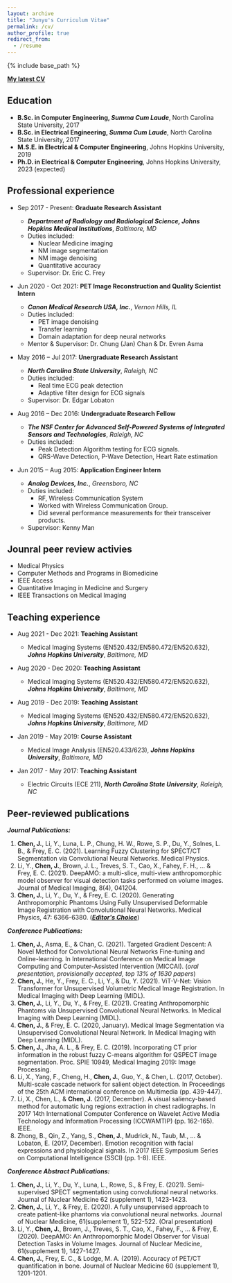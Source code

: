 ```yaml
---
layout: archive
title: "Junyu's Curriculum Vitae"
permalink: /cv/
author_profile: true
redirect_from:
  - /resume
---
```


{% include base_path %}

**[My latest CV](https://github.com/junyuchen245/junyuchen245.github.io/blob/master/files/Junyu_CV_02022022.pdf)**

Education
------
* **B.Sc. in Computer Engineering, *Summa Cum Laude***, North Carolina State University, 2017
* **B.Sc. in Electrical Engineering, *Summa Cum Laude***, North Carolina State University, 2017
* **M.S.E. in Electrical & Computer Engineering**, Johns Hopkins University, 2019
* **Ph.D. in Electrical & Computer Engineering**, Johns Hopkins University, 2023 (expected)

Professional experience
------
* Sep 2017 - Present: **Graduate Research Assistant**
  * ***Department of Radiology and Radiological Science, Johns Hopkins Medical Institutions***, *Baltimore, MD*
  * Duties included: 
    * Nuclear Medicine imaging 
    * NM image segmentation 
    * NM image denoising 
    * Quantitative accuracy
  * Supervisor: Dr. Eric C. Frey

* Jun 2020 - Oct 2021: **PET Image Reconstruction and Quality Scientist Intern**
  * ***Canon Medical Research USA, Inc.***, *Vernon Hills, IL*
  * Duties included: 
    * PET image denoising 
    * Transfer learning
    * Domain adaptation for deep neural networks
  * Mentor & Supervisor: Dr. Chung (Jan) Chan & Dr. Evren Asma

* May 2016 – Jul 2017: **Unergraduate Research Assistant**
  * ***North Carolina State University***, *Raleigh, NC*
  * Duties included: 
    * Real time ECG peak detection 
    * Adaptive filter design for ECG signals 
  * Supervisor: Dr. Edgar Lobaton


* Aug 2016 – Dec 2016: **Undergraduate Research Fellow**
  * ***The NSF Center for Advanced Self-Powered Systems of Integrated Sensors and Technologies***, *Raleigh, NC*
  * Duties included: 
    * Peak Detection Algorithm testing for ECG signals. 
    * QRS-Wave Detection, P-Wave Detection, Heart Rate estimation
    
* Jun 2015 – Aug 2015: **Application Engineer Intern**
  * ***Analog Devices, Inc.***, *Greensboro, NC*
  * Duties included: 
    * RF, Wireless Communication System
    * Worked with Wireless Communication Group.
    * Did several performance measurements for their transceiver products.
  * Supervisor: Kenny Man
 
Jounral peer review activies
------
* Medical Physics
* Computer Methods and Programs in Biomedicine 
* IEEE Access
* Quantitative Imaging in Medicine and Surgery
* IEEE Transactions on Medical Imaging
 
Teaching experience
------
* Aug 2021 - Dec 2021: **Teaching Assistant**
  * Medical Imaging Systems (EN520.432/EN580.472/EN520.632), ***Johns Hopkins University***, *Baltimore, MD*

* Aug 2020 - Dec 2020: **Teaching Assistant**
  * Medical Imaging Systems (EN520.432/EN580.472/EN520.632), ***Johns Hopkins University***, *Baltimore, MD*
  
* Aug 2019 - Dec 2019: **Teaching Assistant**
  * Medical Imaging Systems (EN520.432/EN580.472/EN520.632), ***Johns Hopkins University***, *Baltimore, MD*
  
* Jan 2019 - May 2019: **Course Assistant**
  * Medical Image Analysis (EN520.433/623), ***Johns Hopkins University***, *Baltimore, MD*
  
* Jan 2017 - May 2017: **Teaching Assistant**
  * Electric Circuits (ECE 211), ***North Carolina State University***, *Raleigh, NC*

Peer-reviewed publications
------
***Journal Publications:***
1.	<strong>Chen, J.</strong>, Li, Y., Luna, L. P., Chung, H. W., Rowe, S. P., Du, Y., Solnes, L. B., & Frey, E. C. (2021). Learning Fuzzy Clustering for SPECT/CT Segmentation via Convolutional Neural Networks. Medical Physics.
1.	Li, Y., <strong>Chen, J.</strong>, Brown, J. L., Treves, S. T., Cao, X., Fahey, F. H., ... & Frey, E. C. (2021). DeepAMO: a multi-slice, multi-view anthropomorphic model observer for visual detection tasks performed on volume images. Journal of Medical Imaging, 8(4), 041204.
3.	<strong>Chen, J.</strong>, Li, Y., Du, Y., & Frey, E. C. (2020). Generating Anthropomorphic Phantoms Using Fully Unsupervised Deformable Image Registration with Convolutional Neural Networks. Medical Physics, 47: 6366-6380. (***<a href="https://aapm.onlinelibrary.wiley.com/doi/toc/10.1002/(ISSN)2473-4209.EDITORS_CHOICE">Editor's Choice</a>***)

***Conference Publications:***
1. <strong>Chen, J.</strong>, Asma, E., & Chan, C. (2021). Targeted Gradient Descent: A Novel Method for Convolutional Neural Networks Fine-tuning and Online-learning. In International Conference on Medical Image Computing and Computer-Assisted Intervention (MICCAI). (*oral presentation, provisionally accepted, top 13% of 1630 papers*)
2. <strong>Chen, J.</strong>, He, Y., Frey, E. C., Li, Y., & Du, Y. (2021). ViT-V-Net: Vision Transformer for Unsupervised Volumetric Medical Image Registration. In Medical Imaging with Deep Learning (MIDL).
3. <strong>Chen, J.</strong>, Li, Y., Du, Y., & Frey, E. (2021). Creating Anthropomorphic Phantoms via Unsupervised Convolutional Neural Networks. In Medical Imaging with Deep Learning (MIDL).
4.	<strong>Chen, J.</strong>, & Frey, E. C. (2020, January). Medical Image Segmentation via Unsupervised Convolutional Neural Network. In Medical Imaging with Deep Learning (MIDL).
8.	<strong>Chen, J.</strong>, Jha, A. L., & Frey, E. C. (2019). Incorporating CT prior information in the robust fuzzy C-means algorithm for QSPECT image segmentation. Proc. SPIE 10949, Medical Imaging 2019: Image Processing.
9.	Li, X., Yang, F., Cheng, H., <strong>Chen, J.</strong>, Guo, Y., & Chen, L. (2017, October). Multi-scale cascade network for salient object detection. In Proceedings of the 25th ACM international conference on Multimedia (pp. 439-447).
10.	Li, X., Chen, L., & <strong>Chen, J.</strong> (2017, December). A visual saliency-based method for automatic lung regions extraction in chest radiographs. In 2017 14th International Computer Conference on Wavelet Active Media Technology and Information Processing (ICCWAMTIP) (pp. 162-165). IEEE.
11.	Zhong, B., Qin, Z., Yang, S., <strong>Chen, J.</strong>, Mudrick, N., Taub, M., ... & Lobaton, E. (2017, December). Emotion recognition with facial expressions and physiological signals. In 2017 IEEE Symposium Series on Computational Intelligence (SSCI) (pp. 1-8). IEEE.

***Conference Abstract Publications:***
1.  <strong>Chen, J.</strong>, Li, Y., Du, Y., Luna, L., Rowe, S., & Frey, E. (2021). Semi-supervised SPECT segmentation using convolutional neural networks. Journal of Nuclear Medicine 62 (supplement 1), 1423-1423.
2.	<strong>Chen, J.</strong>, Li, Y., & Frey, E. (2020). A fully unsupervised approach to create patient-like phantoms via convolutional neural networks. Journal of Nuclear Medicine, 61(supplement 1), 522-522. (Oral presentation)
3.	Li, Y., <strong>Chen, J.</strong>, Brown, J., Treves, S. T., Cao, X., Fahey, F., ... & Frey, E. (2020). DeepAMO: An Anthropomorphic Model Observer for Visual Detection Tasks in Volume Images. Journal of Nuclear Medicine, 61(supplement 1), 1427-1427.
4.	<strong>Chen, J.</strong>, Frey, E. C., & Lodge, M. A. (2019). Accuracy of PET/CT quantification in bone. Journal of Nuclear Medicine 60 (supplement 1), 1201-1201.
<br/><br/><br/><br/><br/><br/><br/><br/><br/>

